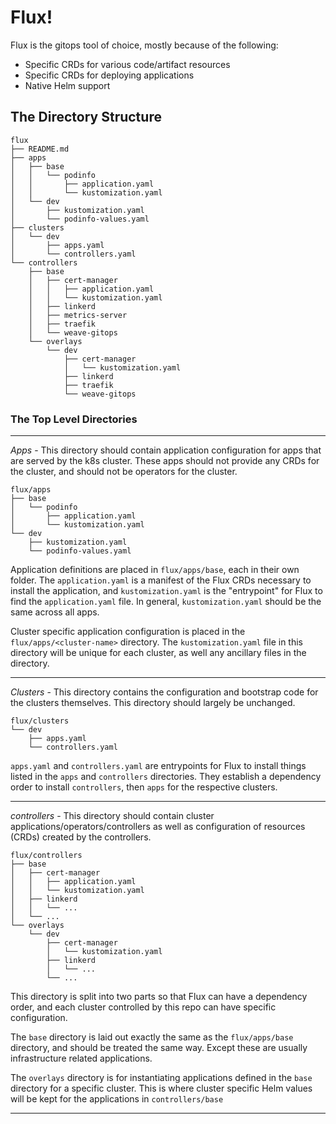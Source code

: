 # Flux!

Flux is the gitops tool of choice, mostly because of the following:
* Specific CRDs for various code/artifact resources
* Specific CRDs for deploying applications
* Native Helm support

## The Directory Structure
```
flux
├── README.md
├── apps
│   ├── base
│   │   └── podinfo
│   │       ├── application.yaml
│   │       └── kustomization.yaml
│   └── dev
│       ├── kustomization.yaml
│       └── podinfo-values.yaml
├── clusters
│   └── dev
│       ├── apps.yaml
│       └── controllers.yaml
└── controllers
    ├── base
    │   ├── cert-manager
    │   │   ├── application.yaml
    │   │   └── kustomization.yaml
    │   ├── linkerd
    │   ├── metrics-server
    │   ├── traefik
    │   └── weave-gitops
    └── overlays
        └── dev
            ├── cert-manager
            │   └── kustomization.yaml
            ├── linkerd
            ├── traefik
            └── weave-gitops
```

### The Top Level Directories

---

*Apps* - This directory should contain application configuration for apps that are served by the k8s cluster.
These apps should not provide any CRDs for the cluster, and should not be operators for the cluster.

```
flux/apps
├── base
│   └── podinfo
│       ├── application.yaml
│       └── kustomization.yaml
└── dev
    ├── kustomization.yaml
    └── podinfo-values.yaml
```

Application definitions are placed in `flux/apps/base`, each in their own folder. The `application.yaml` is a manifest of the Flux CRDs necessary to install the application, and `kustomization.yaml` is the "entrypoint" for Flux to find the `application.yaml` file. In general, `kustomization.yaml` should be the same across all apps.

Cluster specific application configuration is placed in the `flux/apps/<cluster-name>` directory. The `kustomization.yaml` file in this directory will be unique for each cluster, as well any ancillary files in the directory.

---

*Clusters* - This directory contains the configuration and bootstrap code for the clusters themselves. This directory should largely be unchanged.

```
flux/clusters
└── dev
    ├── apps.yaml
    └── controllers.yaml
```

`apps.yaml` and `controllers.yaml` are entrypoints for Flux to install things listed in the `apps` and `controllers` directories. They establish a dependency order to install `controllers`, then `apps` for the respective clusters.

---

*controllers* - This directory should contain cluster applications/operators/controllers as well as configuration of resources (CRDs) created by the controllers.

```
flux/controllers
├── base
│   ├── cert-manager
│   │   ├── application.yaml
│   │   └── kustomization.yaml
│   ├── linkerd
│   │   └── ...
│   └── ...
└── overlays
    └── dev
        ├── cert-manager
        │   └── kustomization.yaml
        ├── linkerd
        │   └── ...
        └── ...
```

This directory is split into two parts so that Flux can have a dependency order, and each cluster controlled by this repo can have specific configuration.

The `base` directory is laid out exactly the same as the `flux/apps/base` directory, and should be treated the same way. Except these are usually infrastructure related applications.

The `overlays` directory is for instantiating applications defined in the `base` directory for a specific cluster. This is where cluster specific Helm values will be kept for the applications in `controllers/base`

---
